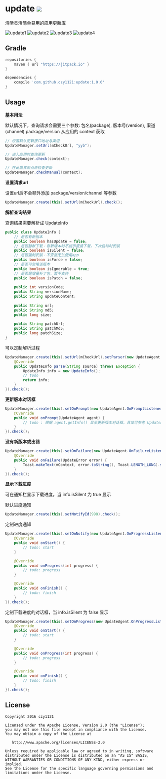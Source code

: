 # update [![](https://jitpack.io/v/czy1121/update.svg)](https://jitpack.io/#czy1121/update)

清晰灵活简单易用的应用更新库


 

![update1](screenshot1.png) ![update2](screenshot2.png)
![update3](screenshot3.png) ![update4](screenshot4.png)

## Gradle

``` groovy
repositories { 
    maven { url "https://jitpack.io" }
} 

dependencies {
    compile 'com.github.czy1121:update:1.0.0'
}
```
    
## Usage
  

**基本用法**

默认情况下，查询请求会需要三个参数: 包名(package), 版本号(version), 渠道(channel)
package/version 从应用的 context 获取

``` java
// 设置默认更新接口地址与渠道 
UpdateManager.setUrl(mCheckUrl, "yyb");
``` 

``` java
// 进入应用时查询更新
UpdateManager.check(context);
``` 

``` java 
// 在设置界面点击检查更新
UpdateManager.checkManual(context);
``` 

**设置请求url**

设置url后不会额外添加 package/version/channel 等参数

``` java
UpdateManager.create(this).setUrl(mCheckUrl).check();
```

**解析查询结果**

查询结果需要解析成 UpdateInfo 

``` java 
public class UpdateInfo {
    // 是否有新版本
    public boolean hasUpdate = false;
    // 是否静默下载：有新版本时不提示直接下载，下次启动时安装
    public boolean isSilent = false;
    // 是否强制安装：不安装无法使用app
    public boolean isForce = false;
    // 是否可忽略该版本
    public boolean isIgnorable = true;
    // 是否是增量补丁包，暂不支持
    public boolean isPatch = false;
    
    public int versionCode;
    public String versionName;
    public String updateContent;
    
    public String url;
    public String md5;
    public long size;
    
    public String patchUrl;
    public String patchMd5;
    public long patchSize;
}
```

可以定制解析过程

``` java
UpdateManager.create(this).setUrl(mCheckUrl).setParser(new UpdateAgent.InfoParser() {
    @Override
    public UpdateInfo parse(String source) throws Exception {
        UpdateInfo info = new UpdateInfo(); 
        // todo
        return info;
    }
}).check();
```

**更新版本对话框**

``` java
UpdateManager.create(this).setOnPrompt(new UpdateAgent.OnPromptListener() {
    @Override
    public void onPrompt(UpdateAgent agent) { 
        // todo : 根据 agent.getInfo() 显示更新版本对话框，具体可参考 UpdateAgent.OnPrompt
    }
}).check();
```

**没有新版本或出错**

``` java
UpdateManager.create(this).setOnFailure(new UpdateAgent.OnFailureListener() {
    @Override
    public void onFailure(UpdateError error) {  
        Toast.makeText(mContext, error.toString(), Toast.LENGTH_LONG).show();
    }
}).check();
```

**显示下载进度**

可在通知栏显示下载进度，当 info.isSilent 为 true 显示

默认进度通知

``` java
UpdateManager.create(this).setNotifyId(998).check();
```

定制进度通知

``` java
UpdateManager.create(this).setOnNotify(new UpdateAgent.OnProgressListener() {
    @Override
    public void onStart() {
        // todo: start
    }

    @Override
    public void onProgress(int progress) {
        // todo: progress
    }

    @Override
    public void onFinish() {
        // todo: finish
    }
}).check();
```

定制下载进度的对话框，当 info.isSilent 为 false 显示

``` java
UpdateManager.create(this).setOnProgress(new UpdateAgent.OnProgressListener() {
    @Override
    public void onStart() {
        // todo: start
    }

    @Override
    public void onProgress(int progress) {
        // todo: progress
    }

    @Override
    public void onFinish() {
        // todo: finish
    }
}).check();
```

## License

```
Copyright 2016 czy1121

Licensed under the Apache License, Version 2.0 (the "License");
you may not use this file except in compliance with the License.
You may obtain a copy of the License at

   http://www.apache.org/licenses/LICENSE-2.0

Unless required by applicable law or agreed to in writing, software
distributed under the License is distributed on an "AS IS" BASIS,
WITHOUT WARRANTIES OR CONDITIONS OF ANY KIND, either express or implied.
See the License for the specific language governing permissions and
limitations under the License.
```